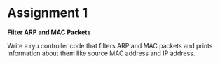 # Assignment 1
**Filter ARP and MAC Packets**

Write a ryu controller code that filters ARP and MAC packets and prints information about them like source MAC address and IP address.
